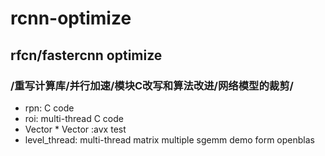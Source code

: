 # rcnn-optimize
## rfcn/fastercnn optimize
### /重写计算库/并行加速/模块C改写和算法改进/网络模型的裁剪/
* rpn: C code
* roi: multi-thread C code
* Vector * Vector :avx test
* level\_thread: multi-thread matrix multiple sgemm  demo form openblas
